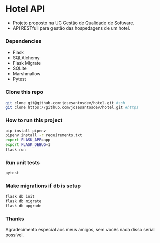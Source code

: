 # Hotel API
- Projeto proposto na UC Gestão de Qualidade de Software.
- API RESTfull para gestão das hospedagens de um hotel.

### Dependencies
- Flask
- SQLAlchemy
- Flask Migrate
- SQLite
- Marshmallow
- Pytest

### Clone this repo

```sh
git clone git@github.com:josesantosdev/hotel.git #ssh
git clone https://github.com/josesantosdev/hotel.git #https
```

### How to run this project
```sh
pip install pipenv
pipenv install -r requirements.txt
export FLASK_APP=app
export FLASK_DEBUG=1
flask run
```

### Run unit tests
```sh
pytest
```

### Make migrations if db is setup
```sh
flask db init
flask db migrate
flask db upgrade
```

### Thanks
Agradecimento especial aos meus amigos, sem vocês nada disso serial possível.